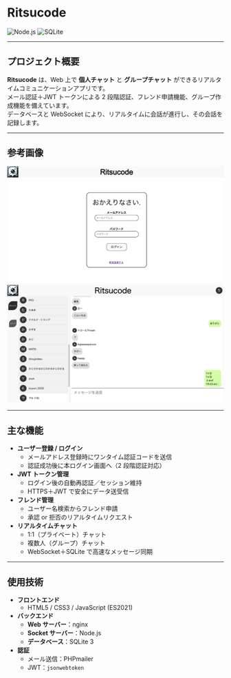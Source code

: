 # Ritsucode 

![Node.js](https://img.shields.io/badge/Node.js-v18-blue) ![SQLite](https://img.shields.io/badge/SQLite-3.38.5-lightgrey)

---

## プロジェクト概要

**Ritsucode** は、Web 上で **個人チャット** と **グループチャット** ができるリアルタイムコミュニケーションアプリです。  
メール認証＋JWT トークンによる 2 段階認証、フレンド申請機能、グループ作成機能を備えています。  
データベースと WebSocket により、リアルタイムに会話が進行し、その会話を記録します。

---

## 参考画像

![ログイン画面](./docs/login.png)  
![チャット画面](./docs/chat.png)

---

## 主な機能

- **ユーザー登録 / ログイン**  
  - メールアドレス登録時にワンタイム認証コードを送信  
  - 認証成功後に本ログイン画面へ（2 段階認証対応）  
- **JWT トークン管理**  
  - ログイン後の自動再認証／セッション維持  
  - HTTPS＋JWT で安全にデータ送受信  
- **フレンド管理**  
  - ユーザー名検索からフレンド申請  
  - 承認 or 拒否のリアルタイムリクエスト  
- **リアルタイムチャット**  
  - 1:1（プライベート）チャット  
  - 複数人（グループ）チャット  
  - WebSocket＋SQLite で高速なメッセージ同期  
---

## 使用技術

- **フロントエンド**  
  - HTML5 / CSS3 / JavaScript (ES2021)  
- **バックエンド**  
  - **Web サーバー**：nginx  
  - **Socket サーバー**：Node.js
  - **データベース**：SQLite 3  
- **認証**  
  - メール送信：PHPmailer  
  - JWT：`jsonwebtoken`  


